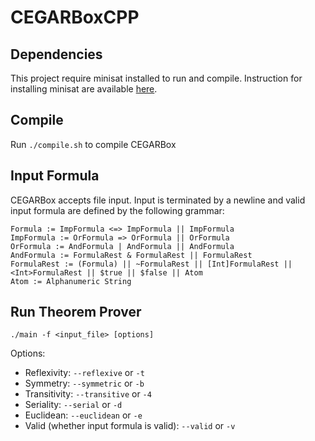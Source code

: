 # CEGARBoxCPP
## Dependencies
This project require minisat installed to run and compile. Instruction for installing minisat are available [here](https://github.com/niklasso/minisat).

## Compile
Run ``./compile.sh`` to compile CEGARBox

## Input Formula
CEGARBox accepts file input. Input is terminated by a newline and valid input formula are defined by the following grammar:
```
Formula := ImpFormula <=> ImpFormula || ImpFormula
ImpFormula := OrFormula => OrFormula || OrFormula
OrFormula := AndFormula | AndFormula || AndFormula
AndFormula := FormulaRest & FormulaRest || FormulaRest
FormulaRest := (Formula) || ~FormulaRest || [Int]FormulaRest || <Int>FormulaRest || $true || $false || Atom
Atom := Alphanumeric String
```

## Run Theorem Prover

``./main -f <input_file> [options]``

Options:

* Reflexivity: ``--reflexive`` or ``-t``
* Symmetry: ``--symmetric`` or ``-b``
* Transitivity: ``--transitive`` or ``-4``
* Seriality: ``--serial`` or ``-d``
* Euclidean: ``--euclidean`` or ``-e``
* Valid (whether input formula is valid): ``--valid`` or ``-v``